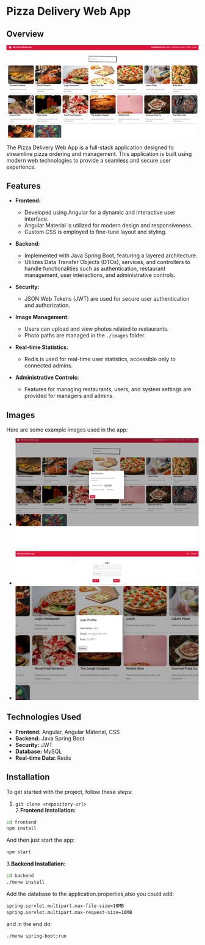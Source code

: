 # Pizza Delivery Web App

## Overview
![Image 2](./images/2.png)

The Pizza Delivery Web App is a full-stack application designed to streamline pizza ordering and management. This application is built using modern web technologies to provide a seamless and secure user experience.

## Features

- **Frontend:**
    - Developed using Angular for a dynamic and interactive user interface.
    - Angular Material is utilized for modern design and responsiveness.
    - Custom CSS is employed to fine-tune layout and styling.

- **Backend:**
    - Implemented with Java Spring Boot, featuring a layered architecture.
    - Utilizes Data Transfer Objects (DTOs), services, and controllers to handle functionalities such as authentication, restaurant management, user interactions, and administrative controls.

- **Security:**
    - JSON Web Tokens (JWT) are used for secure user authentication and authorization.

- **Image Management:**
    - Users can upload and view photos related to restaurants.
    - Photo paths are managed in the `./images` folder.

- **Real-time Statistics:**
    - Redis is used for real-time user statistics, accessible only to connected admins.

- **Administrative Controls:**
    - Features for managing restaurants, users, and system settings are provided for managers and admins.

## Images

Here are some example images used in the app:
- ![Image 3](./images/3.png)
- ![Image 1](./images/1.png)
- ![Image 4](./images/4.png)

## Technologies Used

- **Frontend:** Angular, Angular Material, CSS
- **Backend:** Java Spring Boot
- **Security:** JWT
- **Database:** MySQL
- **Real-time Data:** Redis

## Installation

To get started with the project, follow these steps:

1. `git clone <repository-url>`  
2.**Frontend Installation:**
```bash
cd frontend
npm install
```
And then just start the app:  
```bash
npm start
```
3.**Backend Installation:**  
```bash
cd backend
./mvnw install
 ```  
Add the database to the application.properties,also you could add:
```bash
spring.servlet.multipart.max-file-size=10MB
spring.servlet.multipart.max-request-size=10MB
```  
and in the end do:
```bash
./mvnw spring-boot:run
```